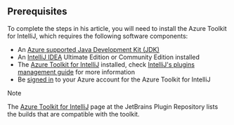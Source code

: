 ## Prerequisites

To complete the steps in his article, you will need to install the Azure Toolkit for IntelliJ, which requires the following software components:

* An [Azure supported Java Development Kit (JDK)](../../fundamentals/java-jdk-long-term-support.md)
* An [IntelliJ IDEA](https://www.jetbrains.com/idea/download/) Ultimate Edition or Community Edition installed
* The [Azure Toolkit for IntelliJ](https://plugins.jetbrains.com/plugin/8053) installed, check [IntelliJ's plugins management guide](https://www.jetbrains.com/help/idea/managing-plugins.html) for more information
* Be [signed in](../sign-in-instructions.md) to your Azure account for the Azure Toolkit for IntelliJ

> [!NOTE]
> The [Azure Toolkit for IntelliJ](https://plugins.jetbrains.com/plugin/8053) page at the JetBrains Plugin Repository lists the builds that are compatible with the toolkit.

<!--
> [!IMPORTANT]
> 
> If you are using the Azure Toolkit for IntelliJ on Windows, the toolkit requires installing the Azure SDK 2.9.6 or later in order to use the Azure emulator. You have two options for installing the Azure SDK:
> 
> * You can download and install the Azure SDK by using the [Web Platform Installer (WebPI)](https://go.microsoft.com/fwlink/?LinkID=252838).
> * If you do not have the Azure SDK installed when you create your first Azure deployment project, you will be prompted to automatically download install the requisite version of the Azure SDK.
> 
> Note that the Azure SDK is only required on Windows.
> 
-->